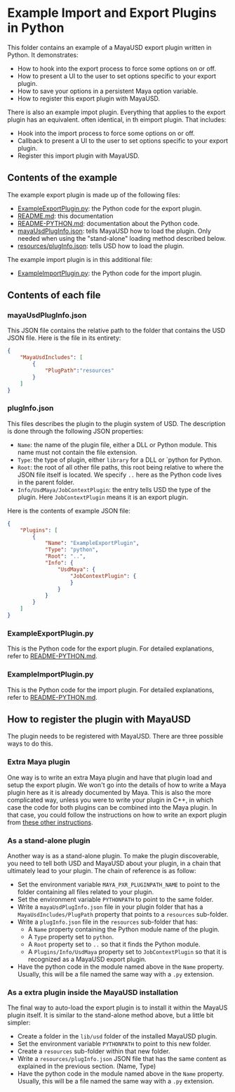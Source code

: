 # Example Import and Export Plugins in Python

This folder contains an example of a MayaUSD export plugin written in Python. It demonstrates:
- How to hook into the export process to force some options on or off.
- How to present a UI to the user to set options specific to your export plugin.
- How to save your options in a persistent Maya option variable.
- How to register this export plugin with MayaUSD.

There is also an example impot plugin. Everything that applies to the export
plugin has an equivalent. often identical, in th eimport plugin. That includes:
- Hook into the import process to force some options on or off.
- Callback to present a UI to the user to set options specific to your export plugin.
- Register this import plugin with MayaUSD.

## Contents of the example

The example export plugin is made up of the following files:

- [ExampleExportPlugin.py](ExampleExportPlugin.py): the Python code for the export plugin.
- [README.md](README.md): this documentation
- [README-PYTHON.md](README-PYTHON.md): documentation about the Python code.
- [mayaUsdPlugInfo.json](mayaUsdPlugInfo.json): tells MayaUSD how to load the plugin.
  Only needed when using the "stand-alone" loading method described below.
- [resources/plugInfo.json](resources/plugInfo.json): tells USD how to load the plugin.

The example import plugin is in this additional file:
- [ExampleImportPlugin.py](ExampleImportPlugin.py): the Python code for the import plugin.

## Contents of each file

### mayaUsdPlugInfo.json

This JSON file contains the relative path to the folder that contains the USD
JSON file. Here is the file in its entirety:

```JSON
{
    "MayaUsdIncludes": [
        {
            "PlugPath":"resources"
        }
    ]
}
```

### plugInfo.json

This files describes the plugin to the plugin system of USD. The description is
done through the following JSON properties:

- `Name`: the name of the plugin file, either a DLL or Python module.
  This name must not contain the file extension.
- `Type`: the type of plugin, either `library` for a DLL or `python for Python.
- `Root`: the root of all other file paths, this root being relative to where
  the JSON file itself is located. We specify `..` here as the Python code lives
  in the parent folder.
- `Info/UsdMaya/JobContextPlugin`: the entry tells USD the type of the plugin.
  Here `JobContextPlugin` means it is an export plugin.

Here is the contents of example JSON file:

```JSON
{
    "Plugins": [
        {
            "Name": "ExampleExportPlugin",
            "Type": "python",
            "Root": "..",
            "Info": {
                "UsdMaya": {
                    "JobContextPlugin": {
                    }
                }
            }
        }
    ]
}
```

### ExampleExportPlugin.py

This is the Python code for the export plugin. For detailed explanations, refer
to [README-PYTHON.md](README-PYTHON.md).

### ExampleImportPlugin.py

This is the Python code for the import plugin. For detailed explanations, refer
to [README-PYTHON.md](README-PYTHON.md).

## How to register the plugin with MayaUSD

The plugin needs to be registered with MayaUSD. There are three possible ways
to do this.

### Extra Maya plugin

One way is to write an extra Maya plugin and have that plugin load and setup
the export plugin. We won't go into the details of how to write a Maya plugin
here as it is already documented by Maya. This is also the more complicated way,
unless you were to write your plugin in C++, in which case the code for both
plugins can be combined into the Maya plugin. In that case, you could follow
the instructions on how to write an export plugin from
[these other instructions](../../lib/mayaUsd/fileio/doc/Managing_export_options_via_JobContext_in_Python.md).

### As a stand-alone plugin

Another way is as a stand-alone plugin. To make the plugin discoverable, you
need to tell both USD and MayaUSD about your plugin, in a chain that ultimately
lead to your plugin. The chain of reference is as follow:

- Set the environment variable `MAYA_PXR_PLUGINPATH_NAME` to point to the folder
  containing all files related to your plugin.
- Set the environment variable `PYTHONPATH` to point to the same folder.
- Write a `mayaUsdPlugInfo.json` file in your plugin folder that has a
  `MayaUsdIncludes/PlugPath` property that points to a `resources` sub-folder.
- Write a `plugInfo.json` file in the `resources` sub-folder that has:
    - A `Name` property containing the Python module name of the plugin.
    - A `Type` property set to `python`.
    - A `Root` property set to `..` so that it finds the Python module.
    - A `Plugins/Info/UsdMaya` property set to `JobContextPlugin` so that it
      is recognized as a MayaUSD export plugin.
- Have the python code in the module named above in the `Name` property.
  Usually, this will be a file named the same way with a `.py` extension.

### As a extra plugin inside the MayaUSD installation

The final way to auto-load the export plugin is to install it within the MayaUS
plugin itself. It is similar to the stand-alone method above, but a little bit
simpler:

- Create a folder in the `lib/usd` folder of the installed MayaUSD plugin.
- Set the environment variable `PYTHONPATH` to point to this new folder.
- Create a `resources` sub-folder within that new folder.
- Write a `resources/plugInfo.json` JSON file that has the same content
  as explained in the previous section. (Name, Type)
- Have the python code in the module named above in the `Name` property.
  Usually, this will be a file named the same way with a `.py` extension.
